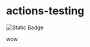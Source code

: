# actions-testing

![Static Badge](https://img.shields.io/badge/label-7-7c3aed?style=plastic&logo=obsidian)

wow
